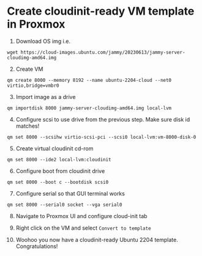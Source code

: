 # Create cloudinit-ready VM template in Proxmox

1. Download OS img i.e.
```
wget https://cloud-images.ubuntu.com/jammy/20230613/jammy-server-cloudimg-amd64.img
```

2. Create VM
```
qm create 8000 --memory 8192 --name ubuntu-2204-cloud --net0 virtio,bridge=vmbr0
```

3. Import image as a drive
```
qm importdisk 8000 jammy-server-cloudimg-amd64.img local-lvm
```

4. Configure scsi to use drive from the previous step. Make sure disk id matches!
```
qm set 8000 --scsihw virtio-scsi-pci --scsi0 local-lvm:vm-8000-disk-0
```

5. Create virtual cloudinit cd-rom
```
qm set 8000 --ide2 local-lvm:cloudinit
```

6. Configure boot from cloudinit drive
```
qm set 8000 --boot c --bootdisk scsi0
```

7. Configure serial so that GUI terminal works
```
qm set 8000 --serial0 socket --vga serial0
```

8. Navigate to Proxmox UI and configure cloud-init tab

9. Right click on the VM and select `Convert to template`

10. Woohoo you now have a cloudinit-ready Ubuntu 2204 template. Congratulations!
